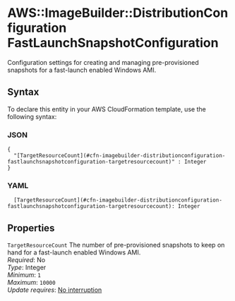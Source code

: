 # AWS::ImageBuilder::DistributionConfiguration FastLaunchSnapshotConfiguration<a name="aws-properties-imagebuilder-distributionconfiguration-fastlaunchsnapshotconfiguration"></a>

Configuration settings for creating and managing pre\-provisioned snapshots for a fast\-launch enabled Windows AMI\.

## Syntax<a name="aws-properties-imagebuilder-distributionconfiguration-fastlaunchsnapshotconfiguration-syntax"></a>

To declare this entity in your AWS CloudFormation template, use the following syntax:

### JSON<a name="aws-properties-imagebuilder-distributionconfiguration-fastlaunchsnapshotconfiguration-syntax.json"></a>

```
{
  "[TargetResourceCount](#cfn-imagebuilder-distributionconfiguration-fastlaunchsnapshotconfiguration-targetresourcecount)" : Integer
}
```

### YAML<a name="aws-properties-imagebuilder-distributionconfiguration-fastlaunchsnapshotconfiguration-syntax.yaml"></a>

```
  [TargetResourceCount](#cfn-imagebuilder-distributionconfiguration-fastlaunchsnapshotconfiguration-targetresourcecount): Integer
```

## Properties<a name="aws-properties-imagebuilder-distributionconfiguration-fastlaunchsnapshotconfiguration-properties"></a>

`TargetResourceCount`  <a name="cfn-imagebuilder-distributionconfiguration-fastlaunchsnapshotconfiguration-targetresourcecount"></a>
The number of pre\-provisioned snapshots to keep on hand for a fast\-launch enabled Windows AMI\.  
*Required*: No  
*Type*: Integer  
*Minimum*: `1`  
*Maximum*: `10000`  
*Update requires*: [No interruption](https://docs.aws.amazon.com/AWSCloudFormation/latest/UserGuide/using-cfn-updating-stacks-update-behaviors.html#update-no-interrupt)